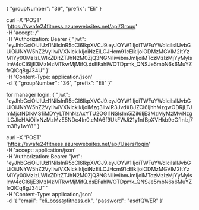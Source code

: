 {
  "groupNumber": "36",
  "prefix": "Eli"
}

curl -X 'POST' \
  'https://swafe24fitness.azurewebsites.net/api/Group' \
  -H 'accept: */*' \
  -H 'Authorization: Bearer {   "jwt": "eyJhbGciOiJIUzI1NiIsInR5cCI6IkpXVCJ9.eyJOYW1lIjoiTWFuYWdlciIsIlJvbGUiOiJNYW5hZ2VyIiwiVXNlcklkIjoiNzEiLCJHcm91cElkIjoiODMzMGVlM2ItYzM1Yy00MzIzLWIxZDItZTJhN2M0ZjQ3NGNiIiwibmJmIjoiMTczMzIzMjYyMyIsImV4cCI6IjE3MzMzMTkwMjMifQ.dsEFahlWOTDpmk_QNSJe5mbN6s6MuYZfrQlCq8gJ34U" }' \
  -H 'Content-Type: application/json' \
  -d '{
  "groupNumber": "36",
  "prefix": "Eli"
}'


for manager login: 
{
  "jwt": "eyJhbGciOiJIUzI1NiIsInR5cCI6IkpXVCJ9.eyJOYW1lIjoiTWFuYWdlciIsIlJvbGUiOiJNYW5hZ2VyIiwiVXNlcklkIjoiMzg3IiwiR3JvdXBJZCI6IjhhMzgwODRjLTJmMjctNDlkMS1iMDYyLTNhNzAxYTU2OGI1NSIsIm5iZiI6IjE3MzMyMzMwNzgiLCJleHAiOiIxNzMzMzE5NDc4In0.eMA6f9UkFWJi21y1nfBpXVHkb9eGfInlzj7m3By1wY8"
}

curl -X 'POST' \
  'https://swafe24fitness.azurewebsites.net/api/Users/login' \
  -H 'accept: application/json' \
  -H 'Authorization: Bearer  "jwt": "eyJhbGciOiJIUzI1NiIsInR5cCI6IkpXVCJ9.eyJOYW1lIjoiTWFuYWdlciIsIlJvbGUiOiJNYW5hZ2VyIiwiVXNlcklkIjoiNzEiLCJHcm91cElkIjoiODMzMGVlM2ItYzM1Yy00MzIzLWIxZDItZTJhN2M0ZjQ3NGNiIiwibmJmIjoiMTczMzIzMjYyMyIsImV4cCI6IjE3MzMzMTkwMjMifQ.dsEFahlWOTDpmk_QNSJe5mbN6s6MuYZfrQlCq8gJ34U" ' \
  -H 'Content-Type: application/json' \
  -d '{
  "email": "eli_boss@fitness.dk",
  "password": "asdfQWER"
}'